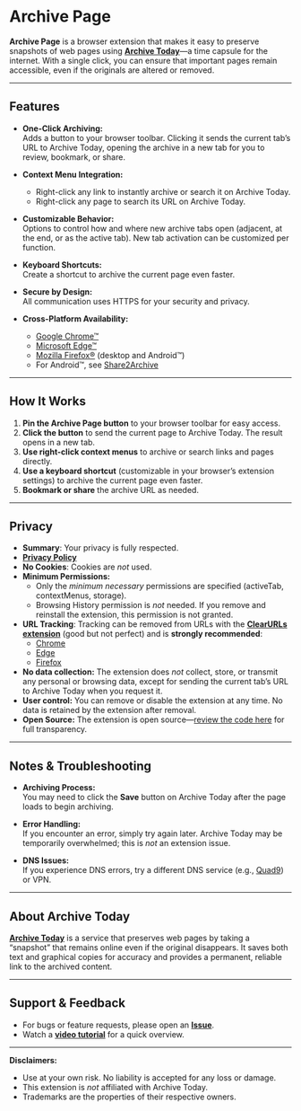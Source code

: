 # Archive Page

**Archive Page** is a browser extension that makes it easy to preserve snapshots of web pages using **[Archive Today](https://archive.today)**—a time capsule for the internet. With a single click, you can ensure that important pages remain accessible, even if the originals are altered or removed.

---

## Features

- **One-Click Archiving:**  
  Adds a button to your browser toolbar. Clicking it sends the current tab’s URL to Archive Today, opening the archive in a new tab for you to review, bookmark, or share.

- **Context Menu Integration:**  
  - Right-click any link to instantly archive or search it on Archive Today.  
  - Right-click any page to search its URL on Archive Today.

- **Customizable Behavior:**  
  Options to control how and where new archive tabs open (adjacent, at the end, or as the active tab). New tab activation can be customized per function.

- **Keyboard Shortcuts:**  
  Create a shortcut to archive the current page even faster.

- **Secure by Design:**  
  All communication uses HTTPS for your security and privacy.

- **Cross-Platform Availability:**  
  - [Google Chrome™](https://chromewebstore.google.com/detail/archive-page/gcaimhkfmliahedmeklebabdgagipbia?hl=en-US)  
  - [Microsoft Edge™](https://microsoftedge.microsoft.com/addons/detail/archive-page/llldbgankiiaiobhnjpbllpijlidinaf)  
  - [Mozilla Firefox®](https://addons.mozilla.org/en-US/firefox/addon/archive-page/) (desktop and Android™)  
  - For Android™, see [Share2Archive](https://play.google.com/store/apps/details?id=com.navasgroup.share2archive&hl=en_US)

---

## How It Works

1. **Pin the Archive Page button** to your browser toolbar for easy access.  
2. **Click the button** to send the current page to Archive Today. The result opens in a new tab.  
3. **Use right-click context menus** to archive or search links and pages directly.  
4. **Use a keyboard shortcut** (customizable in your browser’s extension settings) to archive the current page even faster.  
5. **Bookmark or share** the archive URL as needed.

---

## Privacy

- **Summary**: Your privacy is fully respected.
- **[Privacy Policy](https://JNavas2.github.io/Archive-Page/privacy.html)**
- **No Cookies**: Cookies are *not* used.
- **Minimum Permissions:**
  - Only the *minimum necessary* permissions are specified (activeTab, contextMenus, storage).
  - Browsing History permission is *not* needed. If you remove and reinstall the extension, this permission is not granted.
- **URL Tracking**: Tracking can be removed from URLs with the **[ClearURLs extension](https://github.com/ClearURLs)** (good but not perfect) and is **strongly recommended**:
  - [Chrome](https://chromewebstore.google.com/detail/clearurls/lckanjgmijmafbedllaakclkaicjfmnk)
  - [Edge](https://microsoftedge.microsoft.com/addons/detail/clearurls/mdkdmaickkfdekbjdoojfalpbkgaddei)
  - [Firefox](https://addons.mozilla.org/en-US/firefox/addon/clearurls/)
- **No data collection:** The extension does *not* collect, store, or transmit any personal or browsing data, except for sending the current tab’s URL to Archive Today when you request it.
- **User control:** You can remove or disable the extension at any time. No data is retained by the extension after removal.
- **Open Source:** The extension is open source—[review the code here](https://github.com/JNavas2/Archive-Page) for full transparency.

---

## Notes & Troubleshooting

- **Archiving Process:**  
  You may need to click the **Save** button on Archive Today after the page loads to begin archiving.

- **Error Handling:**  
  If you encounter an error, simply try again later. Archive Today may be temporarily overwhelmed; this is *not* an extension issue.

- **DNS Issues:**  
  If you experience DNS errors, try a different DNS service (e.g., [Quad9](https://www.quad9.net)) or VPN.

---

## About Archive Today

**[Archive Today](https://archive.today)** is a service that preserves web pages by taking a “snapshot” that remains online even if the original disappears. It saves both text and graphical copies for accuracy and provides a permanent, reliable link to the archived content.

---

## Support & Feedback

- For bugs or feature requests, please open an **[Issue](https://github.com/JNavas2/Archive-Page/issues)**.  
- Watch a **[video tutorial](https://www.youtube.com/watch?v=YiKkt3IonZU)** for a quick overview.

---

**Disclaimers:**  
* Use at your own risk. No liability is accepted for any loss or damage.
* This extension is *not* affiliated with Archive Today.  
* Trademarks are the properties of their respective owners.
